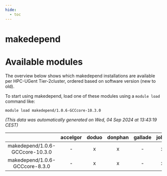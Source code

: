 ```yaml
---
hide:
  - toc
---
```


makedepend
==========

# Available modules


The overview below shows which makedepend installations are available per HPC-UGent Tier-2cluster, ordered based on software version (new to old).

To start using makedepend, load one of these modules using a `module load` command like:

```shell
module load makedepend/1.0.6-GCCcore-10.3.0
```

*(This data was automatically generated on Wed, 04 Sep 2024 at 13:43:19 CEST)*  

| |accelgor|doduo|donphan|gallade|joltik|shinx|skitty|
| :---: | :---: | :---: | :---: | :---: | :---: | :---: | :---: |
|makedepend/1.0.6-GCCcore-10.3.0|-|x|x|-|x|-|x|
|makedepend/1.0.6-GCCcore-8.3.0|-|x|x|-|x|-|x|
